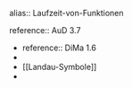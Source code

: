 alias:: Laufzeit-von-Funktionen

reference:: AuD 3.7

- reference:: DiMa 1.6
-
- [[Landau-Symbole]]
-